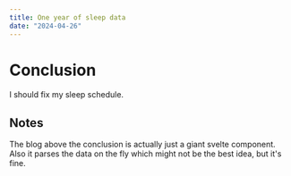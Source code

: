 ```yaml
---
title: One year of sleep data
date: "2024-04-26"
---
```


<script>
import Sleep from '../../components/Blog/Sleep.svelte'
</script>
<Sleep />

# Conclusion

I should fix my sleep schedule.

## Notes

The blog above the conclusion is actually just a giant svelte component. Also it parses the data on the fly which might not be the best idea, but it's fine.